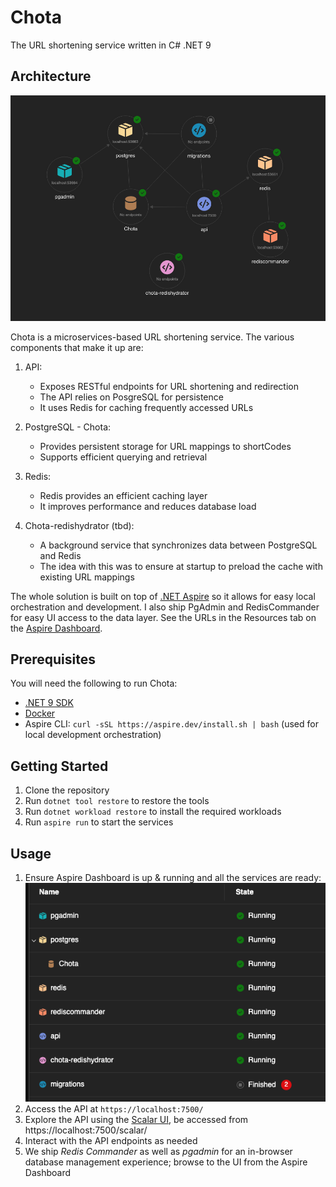 # Chota

The URL shortening service written in C# .NET 9

## Architecture

![arch](arch.png)

Chota is a microservices-based URL shortening service. The various components that make it up are:

1. API:
   - Exposes RESTful endpoints for URL shortening and redirection
   - The API relies on PosgreSQL for persistence
   - It uses Redis for caching frequently accessed URLs

2. PostgreSQL - Chota:
   - Provides persistent storage for URL mappings to shortCodes
   - Supports efficient querying and retrieval

3. Redis:
   - Redis provides an efficient caching layer
   - It improves performance and reduces database load

4. Chota-redishydrator (tbd):
    - A background service that synchronizes data between PostgreSQL and Redis
    - The idea with this was to ensure at startup to preload the cache with existing URL mappings

The whole solution is built on top of [.NET Aspire](https://learn.microsoft.com/en-us/dotnet/aspire/get-started/aspire-overview) so it allows for easy local orchestration and development. I also ship PgAdmin and RedisCommander for easy UI access to the data layer. See the URLs in the Resources tab on the [Aspire Dashboard](https://localhost:17024/).

## Prerequisites

You will need the following to run Chota:

- [.NET 9 SDK](https://dotnet.microsoft.com/en-us/download/dotnet)
- [Docker](https://www.docker.com/)
- Aspire CLI: `curl -sSL https://aspire.dev/install.sh | bash` (used for local development orchestration)

## Getting Started

1. Clone the repository
2. Run `dotnet tool restore` to restore the tools
3. Run `dotnet workload restore` to install the required workloads
4. Run `aspire run` to start the services

## Usage

1. Ensure Aspire Dashboard is up & running and all the services are ready: ![running stack](runningStack.png)
2. Access the API at `https://localhost:7500/`
3. Explore the API using the [Scalar UI](https://scalar.com/), be accessed from https://localhost:7500/scalar/
4. Interact with the API endpoints as needed
5. We ship _Redis Commander_ as well as _pgadmin_ for an in-browser database management experience; browse to the UI from the Aspire Dashboard
